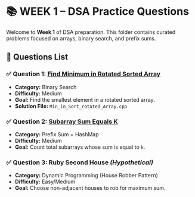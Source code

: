 # 📚 WEEK 1 – DSA Practice Questions

Welcome to **Week 1** of DSA preparation. This folder contains curated problems focused on arrays, binary search, and prefix sums.

## 🔖 Questions List

### ✅ Question 1: [Find Minimum in Rotated Sorted Array](https://leetcode.com/problems/find-minimum-in-rotated-sorted-array/)
- **Category:** Binary Search
- **Difficulty:** Medium
- **Goal:** Find the smallest element in a rotated sorted array.
- **Solution File:** `Min_in_Sort_rotated_Array.cpp`


### ✅ Question 2: [Subarray Sum Equals K](https://leetcode.com/problems/subarray-sum-equals-k/)
- **Category:** Prefix Sum + HashMap
- **Difficulty:** Medium
- **Goal:** Count total subarrays whose sum is equal to `k`.


### ✅ Question 3: Ruby Second House *(Hypothetical)*
- **Category:** Dynamic Programming (House Robber Pattern)
- **Difficulty:** Easy/Medium
- **Goal:** Choose non-adjacent houses to rob for maximum sum.
